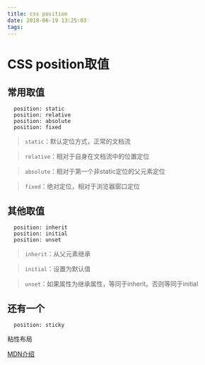 ```yaml
---
title: css position
date: 2018-06-19 13:25:03
tags:
---
```

# CSS position取值

## 常用取值
```
  position: static
  position: relative
  position: absolute
  position: fixed
```
> `static`：默认定位方式，正常的文档流

> `relative`：相对于自身在文档流中的位置定位

> `absolute`：相对于第一个非static定位的父元素定位

> `fixed`：绝对定位，相对于浏览器窗口定位

## 其他取值
```
  position: inherit
  position: initial
  position: unset
```
> `inherit`：从父元素继承

> `initial`：设置为默认值

> `unset`：如果属性为继承属性，等同于inherit。否则等同于initial

## 还有一个
```
  position: sticky
```
粘性布局

[MDN介绍](https://developer.mozilla.org/zh-CN/docs/Web/CSS/position)